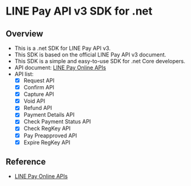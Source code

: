 # LINE Pay API v3 SDK for .net
## Overview
- This is a .net SDK for LINE Pay API v3.
- This SDK is based on the official LINE Pay API v3 document.
- This SDK is a simple and easy-to-use SDK for .net Core developers.
- API document: [LINE Pay Online APIs](https://pay.line.me/th/developers/apis/onlineApis?locale=zh_TW)
- API list:
	- [x] Request API
	- [x] Confirm API
	- [x] Capture API
	- [x] Void API
	- [x] Refund API
	- [x] Payment Details API
	- [x] Check Payment Status API
	- [x] Check RegKey API
	- [x] Pay Preapproved API
	- [x] Expire RegKey API

## Reference
- [LINE Pay Online APIs](https://pay.line.me/th/developers/apis/onlineApis?locale=zh_TW)